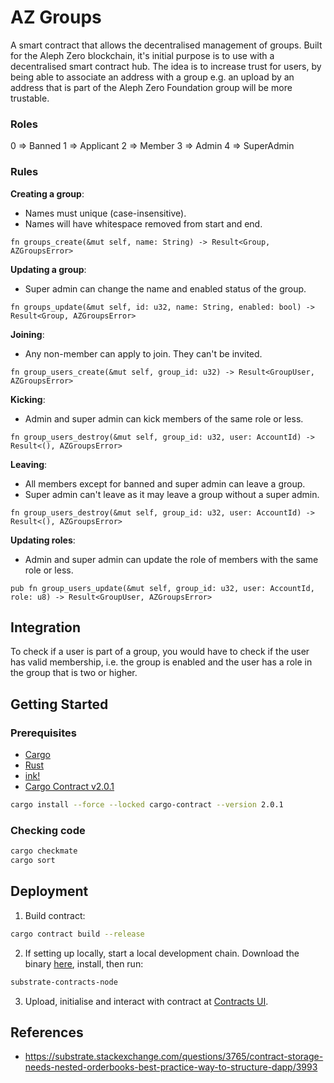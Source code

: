 # AZ Groups

A smart contract that allows the decentralised management of groups. Built for the Aleph Zero blockchain, it's initial purpose is to use with a decentralised smart contract hub. The idea is to increase trust for users, by being able to associate an address with a group e.g. an upload by an address that is part of the Aleph Zero Foundation group will be more trustable.

### Roles

0 => Banned
1 => Applicant
2 => Member
3 => Admin
4 => SuperAdmin

### Rules

**Creating a group**:
* Names must unique (case-insensitive).
* Names will have whitespace removed from start and end.
```
fn groups_create(&mut self, name: String) -> Result<Group, AZGroupsError>
```
**Updating a group**:
* Super admin can change the name and enabled status of the group.
```
fn groups_update(&mut self, id: u32, name: String, enabled: bool) -> Result<Group, AZGroupsError>
```
**Joining**:
* Any non-member can apply to join. They can't be invited.
```
fn group_users_create(&mut self, group_id: u32) -> Result<GroupUser, AZGroupsError>
```
**Kicking**: 
* Admin and super admin can kick members of the same role or less.
```
fn group_users_destroy(&mut self, group_id: u32, user: AccountId) -> Result<(), AZGroupsError>
```
**Leaving**:
* All members except for banned and super admin can leave a group.
* Super admin can't leave as it may leave a group without a super admin.
```
fn group_users_destroy(&mut self, group_id: u32, user: AccountId) -> Result<(), AZGroupsError>
```
**Updating roles**:
* Admin and super admin can update the role of members with the same role or less.
```
pub fn group_users_update(&mut self, group_id: u32, user: AccountId, role: u8) -> Result<GroupUser, AZGroupsError>
```

## Integration

To check if a user is part of a group, you would have to check if the user has valid membership, i.e. the group is enabled and the user has a role in the group that is two or higher.

## Getting Started
### Prerequisites

* [Cargo](https://doc.rust-lang.org/cargo/)
* [Rust](https://www.rust-lang.org/)
* [ink!](https://use.ink/)
* [Cargo Contract v2.0.1](https://github.com/paritytech/cargo-contract)
```zsh
cargo install --force --locked cargo-contract --version 2.0.1
```

### Checking code

```zsh
cargo checkmate
cargo sort
```

## Deployment

1. Build contract:
```sh
cargo contract build --release
```
2. If setting up locally, start a local development chain. Download the binary [here](https://github.com/paritytech/substrate-contracts-node/releases), install, then run:
```sh
substrate-contracts-node
```
3. Upload, initialise and interact with contract at [Contracts UI](https://contracts-ui.substrate.io/).

## References 

* https://substrate.stackexchange.com/questions/3765/contract-storage-needs-nested-orderbooks-best-practice-way-to-structure-dapp/3993
